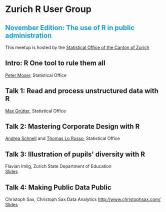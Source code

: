 # Zurich R User Group
## <font color=#009ee0>November Edition: The use of R in public administration</font>

This meetup is hosted by the [Statistical Office of the Canton of Zurich](http://statistik.zh.ch/)

## Intro: R One tool to rule them all
[Peter Moser](peter.moser@statistik.ji.zh.ch), Statistical Office

## Talk 1: Read and process unstructured data with R
[Max Grütter](max.gruetter@statistik.ji.zh.ch), Statistical Office

## Talk 2: Mastering Corporate Design with R
[Andrea Schnell](andrea.schnell@statistik.ji.zh.ch) and [Thomas Lo Russo](thomas.lorusso@statistik.ji.zh), Statistical Office

## Talk 3: Illustration of pupils' diversity with R
Flavian Imlig, Zurich State Department of Education  
[Slides](http://prezi.com/ao48t6yeh_vz/?utm_campaign=share&utm_medium=copy&rc=ex0share)


## Talk 4: Making Public Data Public
Christoph Sax, Christoph Sax Data Analytics http://www.christophsax.com/  
[Slides](http://www.christophsax.com/slides/171107-meetup/slides.html)
 
